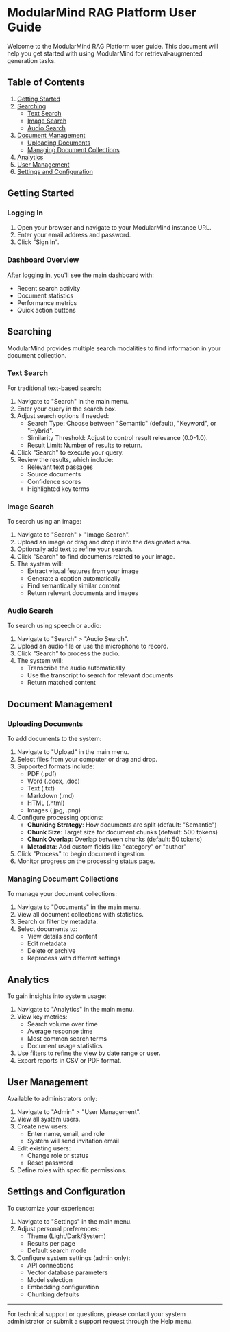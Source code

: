 # ModularMind RAG Platform User Guide

Welcome to the ModularMind RAG Platform user guide. This document will help you get started with using ModularMind for retrieval-augmented generation tasks.

## Table of Contents

1. [Getting Started](#getting-started)
2. [Searching](#searching)
   - [Text Search](#text-search)
   - [Image Search](#image-search)
   - [Audio Search](#audio-search)
3. [Document Management](#document-management)
   - [Uploading Documents](#uploading-documents)
   - [Managing Document Collections](#managing-document-collections)
4. [Analytics](#analytics)
5. [User Management](#user-management)
6. [Settings and Configuration](#settings-and-configuration)

## Getting Started

### Logging In

1. Open your browser and navigate to your ModularMind instance URL.
2. Enter your email address and password.
3. Click "Sign In".

### Dashboard Overview

After logging in, you'll see the main dashboard with:

- Recent search activity
- Document statistics
- Performance metrics
- Quick action buttons

## Searching

ModularMind provides multiple search modalities to find information in your document collection.

### Text Search

For traditional text-based search:

1. Navigate to "Search" in the main menu.
2. Enter your query in the search box.
3. Adjust search options if needed:
   - Search Type: Choose between "Semantic" (default), "Keyword", or "Hybrid".
   - Similarity Threshold: Adjust to control result relevance (0.0-1.0).
   - Result Limit: Number of results to return.
4. Click "Search" to execute your query.
5. Review the results, which include:
   - Relevant text passages
   - Source documents
   - Confidence scores
   - Highlighted key terms

### Image Search

To search using an image:

1. Navigate to "Search" > "Image Search".
2. Upload an image or drag and drop it into the designated area.
3. Optionally add text to refine your search.
4. Click "Search" to find documents related to your image.
5. The system will:
   - Extract visual features from your image
   - Generate a caption automatically
   - Find semantically similar content
   - Return relevant documents and images

### Audio Search

To search using speech or audio:

1. Navigate to "Search" > "Audio Search".
2. Upload an audio file or use the microphone to record.
3. Click "Search" to process the audio.
4. The system will:
   - Transcribe the audio automatically
   - Use the transcript to search for relevant documents
   - Return matched content

## Document Management

### Uploading Documents

To add documents to the system:

1. Navigate to "Upload" in the main menu.
2. Select files from your computer or drag and drop.
3. Supported formats include:
   - PDF (.pdf)
   - Word (.docx, .doc)
   - Text (.txt)
   - Markdown (.md)
   - HTML (.html)
   - Images (.jpg, .png)
4. Configure processing options:
   - **Chunking Strategy**: How documents are split (default: "Semantic")
   - **Chunk Size**: Target size for document chunks (default: 500 tokens)
   - **Chunk Overlap**: Overlap between chunks (default: 50 tokens)
   - **Metadata**: Add custom fields like "category" or "author"
5. Click "Process" to begin document ingestion.
6. Monitor progress on the processing status page.

### Managing Document Collections

To manage your document collections:

1. Navigate to "Documents" in the main menu.
2. View all document collections with statistics.
3. Search or filter by metadata.
4. Select documents to:
   - View details and content
   - Edit metadata
   - Delete or archive
   - Reprocess with different settings

## Analytics

To gain insights into system usage:

1. Navigate to "Analytics" in the main menu.
2. View key metrics:
   - Search volume over time
   - Average response time
   - Most common search terms
   - Document usage statistics
3. Use filters to refine the view by date range or user.
4. Export reports in CSV or PDF format.

## User Management

Available to administrators only:

1. Navigate to "Admin" > "User Management".
2. View all system users.
3. Create new users:
   - Enter name, email, and role
   - System will send invitation email
4. Edit existing users:
   - Change role or status
   - Reset password
5. Define roles with specific permissions.

## Settings and Configuration

To customize your experience:

1. Navigate to "Settings" in the main menu.
2. Adjust personal preferences:
   - Theme (Light/Dark/System)
   - Results per page
   - Default search mode
3. Configure system settings (admin only):
   - API connections
   - Vector database parameters
   - Model selection
   - Embedding configuration
   - Chunking defaults

---

For technical support or questions, please contact your system administrator or submit a support request through the Help menu.
